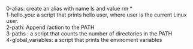 0-alias: create an alias with name ls and value rm *  
1-hello_you: a script that prints hello user, where user is the current Linux user.  
2-path: Append /action to the PATH  
3-paths : a script that counts the number of directories in the PATH  
4-global_variables: a script that prints the enviroment variables
